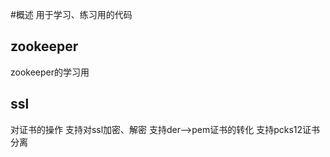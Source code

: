 #概述
用于学习、练习用的代码

## zookeeper
zookeeper的学习用

## ssl
对证书的操作
支持对ssl加密、解密
支持der-->pem证书的转化
支持pcks12证书分离